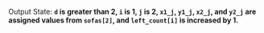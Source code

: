 Output State: **`d` is greater than 2, `i` is 1, `j` is 2, `x1_j`, `y1_j`, `x2_j`, and `y2_j` are assigned values from `sofas[2]`, and `left_count[i]` is increased by 1.**